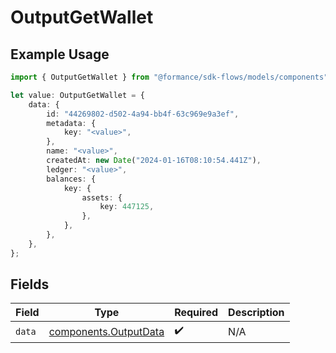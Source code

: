 # OutputGetWallet

## Example Usage

```typescript
import { OutputGetWallet } from "@formance/sdk-flows/models/components";

let value: OutputGetWallet = {
    data: {
        id: "44269802-d502-4a94-bb4f-63c969e9a3ef",
        metadata: {
            key: "<value>",
        },
        name: "<value>",
        createdAt: new Date("2024-01-16T08:10:54.441Z"),
        ledger: "<value>",
        balances: {
            key: {
                assets: {
                    key: 447125,
                },
            },
        },
    },
};
```

## Fields

| Field                                                          | Type                                                           | Required                                                       | Description                                                    |
| -------------------------------------------------------------- | -------------------------------------------------------------- | -------------------------------------------------------------- | -------------------------------------------------------------- |
| `data`                                                         | [components.OutputData](../../models/components/outputdata.md) | :heavy_check_mark:                                             | N/A                                                            |